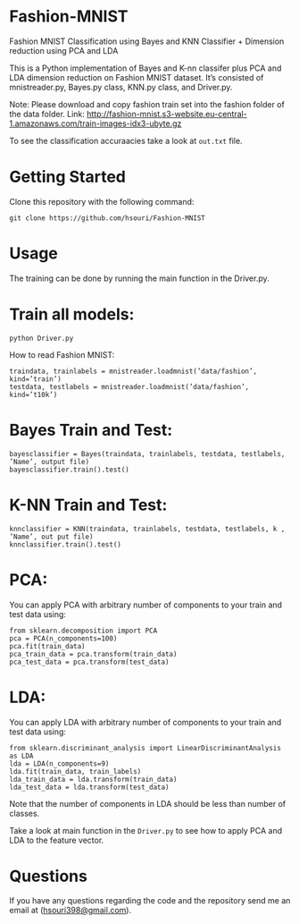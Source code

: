 # Fashion-MNIST
Fashion MNIST Classification using Bayes and KNN Classifier + Dimension reduction using PCA and LDA

This is a Python implementation of Bayes and K-nn classifer plus PCA and LDA dimension reduction on Fashion MNIST dataset.  It’s consisted of mnistreader.py, Bayes.py class, KNN.py class, and Driver.py.  

Note: Please download and copy fashion train set into the fashion folder of the data folder. Link: http://fashion-mnist.s3-website.eu-central-1.amazonaws.com/train-images-idx3-ubyte.gz

To see the classification accuraacies take a look at `out.txt` file.

# Getting Started
Clone this repository with the following command:

```shell
git clone https://github.com/hsouri/Fashion-MNIST
```

# Usage

The training can be done by running the main function in the Driver.py.

# Train all models:

```shell
python Driver.py

```

How to read Fashion MNIST: 

```shell
traindata, trainlabels = mnistreader.loadmnist(’data/fashion’, kind=’train’)
testdata, testlabels = mnistreader.loadmnist(’data/fashion’, kind=’t10k’)
```

# Bayes Train and Test:

```shell
bayesclassifier = Bayes(traindata, trainlabels, testdata, testlabels, ’Name’, output file)
bayesclassifier.train().test()
```


# K-NN Train and Test:

```shell
knnclassifier = KNN(traindata, trainlabels, testdata, testlabels, k , ’Name’, out put file)
knnclassifier.train().test()
```


# PCA:

You can apply PCA with arbitrary number of components to your train and test data using:
```shell
from sklearn.decomposition import PCA
pca = PCA(n_components=100)
pca.fit(train_data)
pca_train_data = pca.transform(train_data)
pca_test_data = pca.transform(test_data)
```
# LDA:

You can apply LDA with arbitrary number of components to your train and test data using:

```shell
from sklearn.discriminant_analysis import LinearDiscriminantAnalysis as LDA
lda = LDA(n_components=9)
lda.fit(train_data, train_labels)
lda_train_data = lda.transform(train_data)
lda_test_data = lda.transform(test_data)
```
Note that the number of components in LDA should be less than number of classes.

Take a look at main function in the `Driver.py` to see how to apply PCA and LDA to the feature vector.

# Questions
If you have any questions regarding the code and the repository send me an email at (hsouri398@gmail.com).
